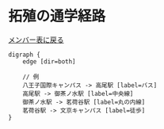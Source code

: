 # 拓殖の通学経路

[メンバー表に戻る](member.md#メンバー表)

```graphviz
digraph {
    edge [dir=both]

    // 例
    八王子国際キャンパス -> 高尾駅 [label=バス]
    高尾駅 -> 御茶ノ水駅 [label=中央線]
    御茶ノ水駅 -> 茗荷谷駅 [label=丸の内線]
    茗荷谷駅 -> 文京キャンパス [label=徒歩]
}
```
